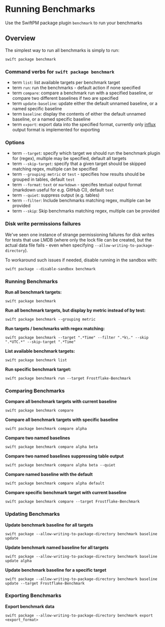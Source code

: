 # Running Benchmarks

Use the SwiftPM package plugin `benchmark` to run your benchmarks

## Overview

The simplest way to run all benchmarks is simply to run:

```
swift package benchmark
```

### Command verbs for `swift package benchmark`

- term `list`: list available targets per benchmark target
- term `run`: run the benchmarks - default action if none specified
- term `compare`: compare a benchmark run with a specified baseline, or compare two different baselines if two are specified
- term `update-baseline`: update either the default unnamed baseline, or a named specific baseline
- term `baseline`: display the contents of either the default unnamed baseline, or a named specific baseline
- term `export`: export data into the specified format, currently only [influx](https://docs.influxdata.com/influxdb/cloud/write-data/developer-tools/csv) output format is implemented for exporting

### Options 

- term `--target`: specify which target we should run the benchmark plugin for (regex), multiple may be specified, default all targets
- term `--skip-target`: specify that a given target should be skipped matching regex, multiple can be specified
- term `--grouping`: `metric` or `test` - specifies how results should be grouped in tables, default `test`
- term `--format`: `text` or `markdown` - specifes textual output format (markdown useful for e.g. GitHub CI), default `text`
- term `--quiet`: suppress output (e.g. tables)
- term `--filter`: Include benchmarks matching regex, multiple can be provided
- term `--skip`: Skip benchmarks matching regex, multiple can be provided

### Disk write permissions failures

We've seen one instance of strange permissioning failures for disk writes for tests that use LMDB (where only the lock file can be created, but the actual data file fails - even when specifying `--allow-writing-to-package-directory`).

To workaround such issues if needed, disable running in the sandbox with:

```
swift package --disable-sandbox benchmark
```

### Running Benchmarks

**Run all benchmark targets:**

```
swift package benchmark
```

**Run all benchmark targets, but display by metric instead of by test:**

```
swift package benchmark --grouping metric
```

**Run targets / benchmarks with regex matching:**

```
swift package benchmark --target ".*Time" --filter ".*k\." --skip ".*UTC.*" --skip-target ".*Time"
```

**List available benchmark targets:**

```
swift package benchmark list
```

**Run specific benchmark target:**

```
swift package benchmark run --target Frostflake-Benchmark
```

### Comparing Benchmarks

**Compare all benchmark targets with current baseline**

```
swift package benchmark compare
```

**Compare all benchmark targets with specific baseline**

```
swift package benchmark compare alpha
```

**Compare two named baselines**

```
swift package benchmark compare alpha beta
```

**Compare two named baselines suppressing table output**

```
swift package benchmark compare alpha beta --quiet
```

**Compare named baseline with the default**

```
swift package benchmark compare alpha default
```

**Compare specific benchmark target with current baseline**

```
swift package benchmark compare --target Frostflake-Benchmark
```

### Updating Benchmarks

**Update benchmark baseline for all targets**

```
swift package --allow-writing-to-package-directory benchmark baseline update
```

**Update benchmark named baseline for all targets**

```
swift package --allow-writing-to-package-directory benchmark baseline update alpha
```

**Update benchmark baseline for a specific target**

```
swift package --allow-writing-to-package-directory benchmark baseline update --target Frostflake-Benchmark
```

### Exporting Benchmarks

**Export benchmark data**

```
swift package --allow-writing-to-package-directory benchmark export <export_format>
```
